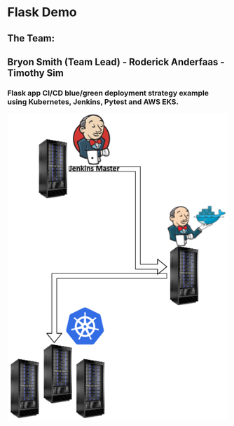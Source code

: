 # Flask Demo

## The Team:
## Bryon Smith (Team Lead) - Roderick Anderfaas - Timothy Sim

### Flask app CI/CD blue/green deployment strategy example using Kubernetes, Jenkins, Pytest and AWS EKS. 

<img src="images/project2.png" alt="Kubernetes Pipeline demo project 2" width="800px">
